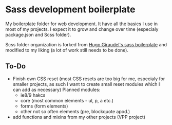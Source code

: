 # Sass development boilerplate
My boilerplate folder for web development. It have all the basics I use in most of my projects. I expect it to grow and change over time (especialy package.json and Scss folder).

Scss folder organization is forked from [Hugo Giraudel's sass boilerplate](https://github.com/HugoGiraudel/sass-boilerplate) and modified to my liking (a lot of work still needs to be done).

## To-Do
- Finish own CSS reset (most CSS resets are too big for me, especialy for smaller projects, as such I want to create small reset modules which I can add as necessary) Planned modules:
    - ie8/9 hakcs
    - core (most common elements - ul, p, a etc.)
    - forms (form elements)
    - other not so often elements (pre, blockquote apod.)
- add functions and mixins from my other projects (VPP project)
